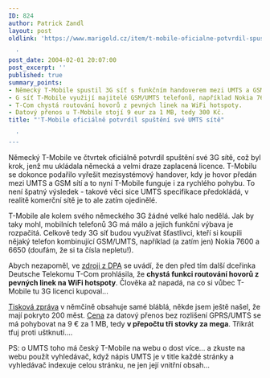 ```yaml
---
ID: 824
author: Patrick Zandl
layout: post
oldlink: 'https://www.marigold.cz/item/t-mobile-oficialne-potvrdil-spusteni-sve-umts-site

  '
post_date: 2004-02-01 20:07:00
post_excerpt: ''
published: true
summary_points:
- Německý T-Mobile spustil 3G síť s funkčním handoverem mezi UMTS a GSM.
- G síť T-Mobile využijí majitelé GSM/UMTS telefonů, například Nokia 7600 a 6650.
- T-Com chystá routování hovorů z pevných linek na WiFi hotspoty.
- Datový přenos u T-Mobile stojí 9 eur za 1 MB, tedy 300 Kč.
title: "'T-Mobile oficiálně potvrdil spuštění své UMTS sítě"

  '
---
```


<p>
Německý T-Mobile ve čtvrtek oficiálně potvrdil spuštění své 3G sítě, což byl krok, jenž mu ukládala německá a velmi draze zaplacená licence. T-Mobilu se dokonce podařilo vyřešit mezisystémový handover, kdy je hovor předán mezi UMTS a GSM sítí a to nyní T-Mobile funguje i za rychlého pohybu. To není špatný výsledek - takové věci sice UMTS specifikace předokládá, v realitě komerční sítě je to ale zatím ojedinělé. </p>

<p>
T-Mobile ale kolem svého německého 3G žádné velké halo nedělá. Jak by taky mohl, mobilních telefonů 3G má málo a jejich funkční výbava je rozpačitá. Celkově tedy 3G síť budou využívat šťastlivci, kteří si koupili nějaký telefon kombinující GSM/UMTS, například (a zatím jen) Nokia 7600 a 6650 (doufám, že si ta čísla nepletu!).</p>

<p>
Abych nezapoměl, ve <A href="http://www.expatica.com/source/site_article.asp?subchannel_id=52&amp;story_id=4189" target=_blank>zdroji z DPA</A> se uvádí, že den před tím další dceřinka Deutsche Telekomu T-Com prohlásila, že <STRONG>chystá funkci routování hovorů z pevných linek na WiFi hotspoty</STRONG>. Člověka až napadá, na co si vůbec T-Mobile tu 3G licenci kupoval... </p>

<p>
<A href="http://www.t-mobile.de/presse/1,1807,7790-_,00.html" target=_blank>Tisková zpráva</A> v němčině obsahuje samé bláblá, někde jsem ještě našel, že mají pokryto 200 měst. <A href="http://www.t-mobile.de/gprs-wunschoptionen/1,4125,4938-_,00.html" target=_blank>Cena</A> za datový přenos bez rozlišení GPRS/UMTS se má pohybovat na 9 &#8364; za 1 MB, tedy <STRONG>v přepočtu tři stovky za mega</STRONG>. Třikrát tfuj proti uštknutí....</p>

<p>
PS: o UMTS toho má český T-Mobile na webu o dost více... a zkuste na webu použít vyhledávač, když nápis UMTS je v title každé stránky a vyhledávač indexuje celou stránku, ne jen její vnitřní obsah...</p>
